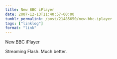 ```yaml
---
title: New BBC iPlayer
date: 2007-12-13T11:40:57+00:00
tumblr_permalink: /post/21485650/new-bbc-iplayer
tags: ["linklog"]
format: "link"
---
```


[New BBC iPlayer][1]

Streaming Flash. Much better.

[1]: http://www.bbc.co.uk/iplayer/

